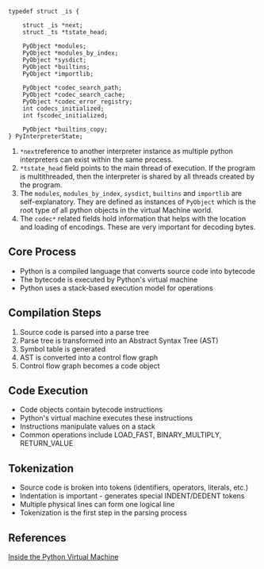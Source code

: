 

```
typedef struct _is {

    struct _is *next;
    struct _ts *tstate_head;

    PyObject *modules;
    PyObject *modules_by_index;
    PyObject *sysdict;
    PyObject *builtins;
    PyObject *importlib;

    PyObject *codec_search_path;
    PyObject *codec_search_cache;
    PyObject *codec_error_registry;
    int codecs_initialized;
    int fscodec_initialized;

    PyObject *builtins_copy;
} PyInterpreterState;
```

1. `*next`reference to another interpreter instance as multiple python interpreters can exist within the same process.
2. `*tstate_head` field points to the main thread of execution. If the program is multithreaded, then the interpreter is shared by all threads created by the program.
3. The `modules`, `modules_by_index`, `sysdict`, `builtins` and `importlib` are self-explanatory. They are defined as instances of `PyObject` which is the root type of all python objects in the virtual Machine world. 
4. The `codec*` related fields hold information that helps with the location and loading of encodings. These are very important for decoding bytes.

## Core Process
- Python is a compiled language that converts source code into bytecode
- The bytecode is executed by Python's virtual machine
- Python uses a stack-based execution model for operations

## Compilation Steps
1. Source code is parsed into a parse tree
2. Parse tree is transformed into an Abstract Syntax Tree (AST)
3. Symbol table is generated
4. AST is converted into a control flow graph
5. Control flow graph becomes a code object

## Code Execution
- Code objects contain bytecode instructions
- Python's virtual machine executes these instructions
- Instructions manipulate values on a stack
- Common operations include LOAD_FAST, BINARY_MULTIPLY, RETURN_VALUE

## Tokenization
- Source code is broken into tokens (identifiers, operators, literals, etc.)
- Indentation is important - generates special INDENT/DEDENT tokens
- Multiple physical lines can form one logical line
- Tokenization is the first step in the parsing process

## References
[Inside the Python Virtual Machine](https://leanpub.com/insidethepythonvirtualmachine/read)
